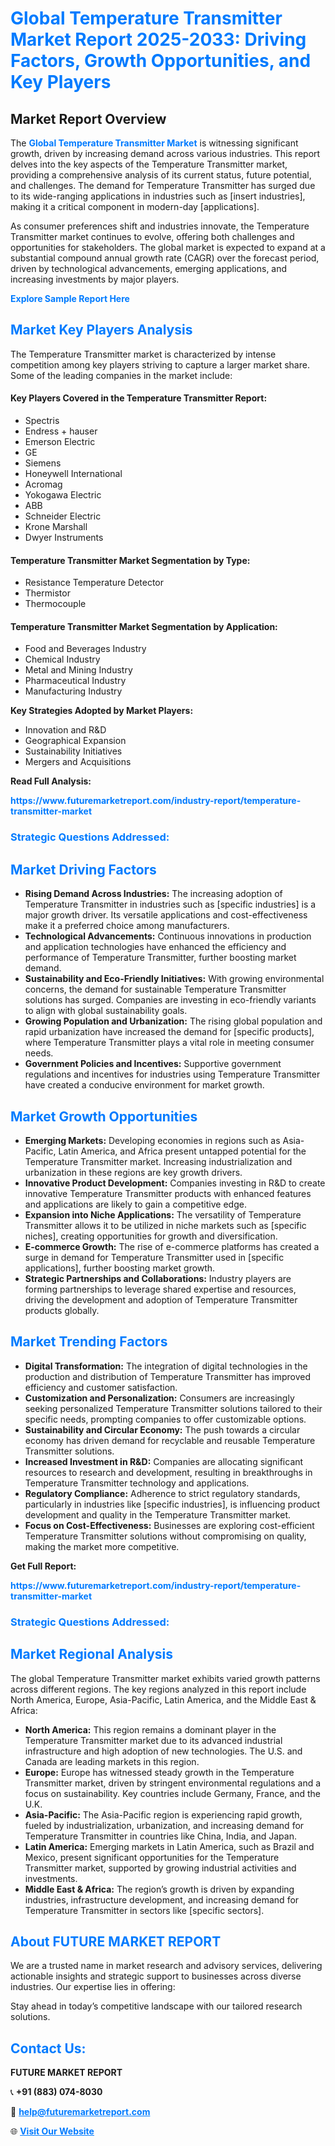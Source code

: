 <h1 style="color: #007BFF;">Global Temperature Transmitter Market Report 2025-2033: Driving Factors, Growth Opportunities, and Key Players</h1>

<section id="overview">
<h2>Market Report Overview</h2>
<p>The <a href="https://www.futuremarketreport.com/industry-report/temperature-transmitter-market" style="color: #007BFF; text-decoration: none;"><strong>Global Temperature Transmitter Market</strong></a> is witnessing significant growth, driven by increasing demand across various industries. This report delves into the key aspects of the Temperature Transmitter market, providing a comprehensive analysis of its current status, future potential, and challenges. The demand for Temperature Transmitter has surged due to its wide-ranging applications in industries such as [insert industries], making it a critical component in modern-day [applications].</p>
<p>As consumer preferences shift and industries innovate, the Temperature Transmitter market continues to evolve, offering both challenges and opportunities for stakeholders. The global market is expected to expand at a substantial compound annual growth rate (CAGR) over the forecast period, driven by technological advancements, emerging applications, and increasing investments by major players.</p>
</section>

<section id="overview">
<p><a href="https://www.futuremarketreport.com/request-sample/reportId=76461" style="color: #007BFF; text-decoration: none;"><strong>Explore Sample Report Here</strong></a></p>
</section>

<section id="key-players">
<h2 style="color: #007BFF;">Market Key Players Analysis</h2>
<p>The Temperature Transmitter market is characterized by intense competition among key players striving to capture a larger market share. Some of the leading companies in the market include:</p>
<h4>Key Players Covered in the Temperature Transmitter Report:</h4>
<ul><li>Spectris</li><li>Endress + hauser</li><li>Emerson Electric</li><li>GE</li><li>Siemens</li><li>Honeywell International</li><li>Acromag</li><li>Yokogawa Electric</li><li>ABB</li><li>Schneider Electric</li><li>Krone Marshall</li><li>Dwyer Instruments</li></ul>
<h4>Temperature Transmitter Market Segmentation by Type:</h4>
<ul><li>Resistance Temperature Detector</li><li>Thermistor</li><li>Thermocouple</li></ul>

<h4>Temperature Transmitter Market Segmentation by Application:</h4>
<ul><li>Food and Beverages Industry</li><li>Chemical Industry</li><li>Metal and Mining Industry</li><li>Pharmaceutical Industry</li><li>Manufacturing Industry</li></ul>
<p><strong>Key Strategies Adopted by Market Players:</strong></p>
<ul>
<li>Innovation and R&D</li>
<li>Geographical Expansion</li>
<li>Sustainability Initiatives</li>
<li>Mergers and Acquisitions</li>
</ul>
</section>

<section>
<p><strong>Read Full Analysis: </strong></p><a href="https://www.futuremarketreport.com/industry-report/temperature-transmitter-market" style="color: #007BFF; text-decoration: none;"><strong>https://www.futuremarketreport.com/industry-report/temperature-transmitter-market</strong></a>
<h3 style="color: #007BFF;">Strategic Questions Addressed:</h3>
</section>

<section id="driving-factors">
<h2 style="color: #007BFF;">Market Driving Factors</h2>
<ul>
<li><strong>Rising Demand Across Industries:</strong> The increasing adoption of Temperature Transmitter in industries such as [specific industries] is a major growth driver. Its versatile applications and cost-effectiveness make it a preferred choice among manufacturers.</li>
<li><strong>Technological Advancements:</strong> Continuous innovations in production and application technologies have enhanced the efficiency and performance of Temperature Transmitter, further boosting market demand.</li>
<li><strong>Sustainability and Eco-Friendly Initiatives:</strong> With growing environmental concerns, the demand for sustainable Temperature Transmitter solutions has surged. Companies are investing in eco-friendly variants to align with global sustainability goals.</li>
<li><strong>Growing Population and Urbanization:</strong> The rising global population and rapid urbanization have increased the demand for [specific products], where Temperature Transmitter plays a vital role in meeting consumer needs.</li>
<li><strong>Government Policies and Incentives:</strong> Supportive government regulations and incentives for industries using Temperature Transmitter have created a conducive environment for market growth.</li>
</ul>
</section>

<section id="growth-opportunities">
<h2 style="color: #007BFF;">Market Growth Opportunities</h2>
<ul>
<li><strong>Emerging Markets:</strong> Developing economies in regions such as Asia-Pacific, Latin America, and Africa present untapped potential for the Temperature Transmitter market. Increasing industrialization and urbanization in these regions are key growth drivers.</li>
<li><strong>Innovative Product Development:</strong> Companies investing in R&D to create innovative Temperature Transmitter products with enhanced features and applications are likely to gain a competitive edge.</li>
<li><strong>Expansion into Niche Applications:</strong> The versatility of Temperature Transmitter allows it to be utilized in niche markets such as [specific niches], creating opportunities for growth and diversification.</li>
<li><strong>E-commerce Growth:</strong> The rise of e-commerce platforms has created a surge in demand for Temperature Transmitter used in [specific applications], further boosting market growth.</li>
<li><strong>Strategic Partnerships and Collaborations:</strong> Industry players are forming partnerships to leverage shared expertise and resources, driving the development and adoption of Temperature Transmitter products globally.</li>
</ul>
</section>

<section id="trending-factors">
<h2 style="color: #007BFF;">Market Trending Factors</h2>
<ul>
<li><strong>Digital Transformation:</strong> The integration of digital technologies in the production and distribution of Temperature Transmitter has improved efficiency and customer satisfaction.</li>
<li><strong>Customization and Personalization:</strong> Consumers are increasingly seeking personalized Temperature Transmitter solutions tailored to their specific needs, prompting companies to offer customizable options.</li>
<li><strong>Sustainability and Circular Economy:</strong> The push towards a circular economy has driven demand for recyclable and reusable Temperature Transmitter solutions.</li>
<li><strong>Increased Investment in R&D:</strong> Companies are allocating significant resources to research and development, resulting in breakthroughs in Temperature Transmitter technology and applications.</li>
<li><strong>Regulatory Compliance:</strong> Adherence to strict regulatory standards, particularly in industries like [specific industries], is influencing product development and quality in the Temperature Transmitter market.</li>
<li><strong>Focus on Cost-Effectiveness:</strong> Businesses are exploring cost-efficient Temperature Transmitter solutions without compromising on quality, making the market more competitive.</li>
</ul>
</section>

<section>
<p><strong>Get Full Report: </strong></p><a href="https://www.futuremarketreport.com/industry-report/temperature-transmitter-market" style="color: #007BFF; text-decoration: none;"><strong>https://www.futuremarketreport.com/industry-report/temperature-transmitter-market</strong></a>
<h3 style="color: #007BFF;">Strategic Questions Addressed:</h3>
</section>


<section id="regional-analysis">
<h2 style="color: #007BFF;">Market Regional Analysis</h2>
<p>The global Temperature Transmitter market exhibits varied growth patterns across different regions. The key regions analyzed in this report include North America, Europe, Asia-Pacific, Latin America, and the Middle East & Africa:</p>
<ul>
<li><strong>North America:</strong> This region remains a dominant player in the Temperature Transmitter market due to its advanced industrial infrastructure and high adoption of new technologies. The U.S. and Canada are leading markets in this region.</li>
<li><strong>Europe:</strong> Europe has witnessed steady growth in the Temperature Transmitter market, driven by stringent environmental regulations and a focus on sustainability. Key countries include Germany, France, and the U.K.</li>
<li><strong>Asia-Pacific:</strong> The Asia-Pacific region is experiencing rapid growth, fueled by industrialization, urbanization, and increasing demand for Temperature Transmitter in countries like China, India, and Japan.</li>
<li><strong>Latin America:</strong> Emerging markets in Latin America, such as Brazil and Mexico, present significant opportunities for the Temperature Transmitter market, supported by growing industrial activities and investments.</li>
<li><strong>Middle East & Africa:</strong> The region’s growth is driven by expanding industries, infrastructure development, and increasing demand for Temperature Transmitter in sectors like [specific sectors].</li>
</ul>
</section>

<footer>
<h2 style="color: #007BFF;">About FUTURE MARKET REPORT</h2>
<p>We are a trusted name in market research and advisory services, delivering actionable insights and strategic support to businesses across diverse industries. Our expertise lies in offering:</p>

<p>Stay ahead in today’s competitive landscape with our tailored research solutions.</p>

<h2 style="color: #007BFF;">Contact Us:</h2>
<p><strong>FUTURE MARKET REPORT</strong></p>
<p>📞 <strong>+91 (883) 074-8030</strong></p>
<p>📧 <strong><a href="mailto:help@futuremarketreport.com" style="color: #007BFF;">help@futuremarketreport.com</a></strong></p>
<p>🌐 <strong><a href="https://www.futuremarketreport.com/" style="color: #007BFF;">Visit Our Website</a></strong></p>
</footer>